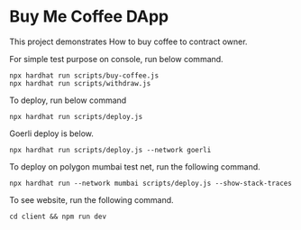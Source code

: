 # Buy Me Coffee DApp

This project demonstrates How to buy coffee to contract owner.

For simple test purpose on console, run below command.
```shell
npx hardhat run scripts/buy-coffee.js
npx hardhat run scripts/withdraw.js
```

To deploy, run below command
```shell
npx hardhat run scripts/deploy.js
```

Goerli deploy is below.
```shell
npx hardhat run scripts/deploy.js --network goerli
```

To deploy on polygon mumbai test net, run the following command.
```shell
npx hardhat run --network mumbai scripts/deploy.js --show-stack-traces
```

To see website, run the following command.
```shell
cd client && npm run dev
```